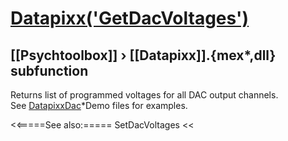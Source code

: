 # [Datapixx('GetDacVoltages')](Datapixx-GetDacVoltages) 
## [[Psychtoolbox]] &#8250; [[Datapixx]].{mex*,dll} subfunction


Returns list of programmed voltages for all DAC output channels.  
See [DatapixxDac](DatapixxDac)\*Demo files for examples.  
  


<<=====See also:=====
SetDacVoltages
<<